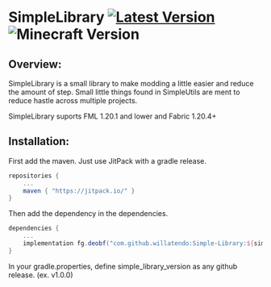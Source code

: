 # SimpleLibrary [![Latest Version](https://jitpack.io/v/willatendo/Simple-Library.svg)](https://jitpack.io/#willatendo/Simple-Library) ![Minecraft Version](https://img.shields.io/badge/minecraft-1.20.4-blue)

## Overview:
SimpleLibrary is a small library to make modding a little easier and reduce the amount of step. Small little things found in SimpleUtils are ment to reduce hastle across multiple projects.

SimpleLibrary suports FML 1.20.1 and lower and Fabric 1.20.4+

## Installation:
First add the maven. Just use JitPack with a gradle release.
```gradle
repositories {
	...
	maven { "https://jitpack.io/" }
}
```

Then add the dependency in the dependencies.

```gradle
dependencies {
	...
	implementation fg.deobf("com.github.willatendo:Simple-Library:${simple_library_version}")
}
```

In your gradle.properties, define simple_library_version as any github release. (ex. v1.0.0)